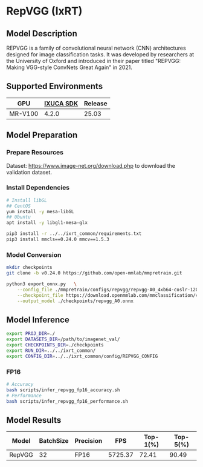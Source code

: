 # RepVGG (IxRT)

## Model Description

REPVGG is a family of convolutional neural network (CNN) architectures designed for image classification tasks.
It was developed by researchers at the University of Oxford and introduced in their paper titled "REPVGG: Making VGG-style ConvNets Great Again" in 2021.

## Supported Environments

| GPU    | [IXUCA SDK](https://gitee.com/deep-spark/deepspark#%E5%A4%A9%E6%95%B0%E6%99%BA%E7%AE%97%E8%BD%AF%E4%BB%B6%E6%A0%88-ixuca) | Release |
|--------|-----------|---------|
| MR-V100 | 4.2.0     |  25.03  |

## Model Preparation

### Prepare Resources

Dataset: <https://www.image-net.org/download.php> to download the validation dataset.

### Install Dependencies

```bash
# Install libGL
## CentOS
yum install -y mesa-libGL
## Ubuntu
apt install -y libgl1-mesa-glx

pip3 install -r ../../ixrt_common/requirements.txt
pip3 install mmcls==0.24.0 mmcv==1.5.3
```

### Model Conversion

```bash
mkdir checkpoints 
git clone -b v0.24.0 https://github.com/open-mmlab/mmpretrain.git

python3 export_onnx.py   \
    --config_file ./mmpretrain/configs/repvgg/repvgg-A0_4xb64-coslr-120e_in1k.py \
    --checkpoint_file https://download.openmmlab.com/mmclassification/v0/repvgg/repvgg-A0_3rdparty_4xb64-coslr-120e_in1k_20210909-883ab98c.pth \
    --output_model ./checkpoints/repvgg_A0.onnx
```

## Model Inference

```bash
export PROJ_DIR=./
export DATASETS_DIR=/path/to/imagenet_val/
export CHECKPOINTS_DIR=./checkpoints
export RUN_DIR=../../ixrt_common/
export CONFIG_DIR=../../ixrt_common/config/REPVGG_CONFIG
```

### FP16

```bash
# Accuracy
bash scripts/infer_repvgg_fp16_accuracy.sh
# Performance
bash scripts/infer_repvgg_fp16_performance.sh
```

## Model Results

| Model  | BatchSize | Precision | FPS     | Top-1(%) | Top-5(%) |
| ------ | --------- | --------- | ------- | -------- | -------- |
| RepVGG | 32        | FP16      | 5725.37 | 72.41    | 90.49    |
